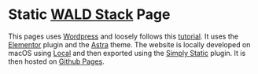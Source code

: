 # Static [WALD Stack] Page 

This pages uses [Wordpress] and loosely follows this [tutorial].
It uses the [Elementor] plugin and the [Astra] theme. The website is locally developed
on macOS using [Local] and then exported using the [Simply Static] plugin.
It is then hosted on [Github Pages]. 

[WALD Stack]:https://waldstack.org/
[Wordpress]: https://wordpress.org/
[tutorial]: https://www.youtube.com/watch?v=pCgF0EpQW3Q
[Elementor]: https://elementor.com/
[Astra]: https://wpastra.com/
[Local]: https://localwp.com/
[Simply Static]: https://wordpress.org/plugins/simply-static/
[Github Pages]: https://pages.github.com/
[form e-mail using Google Script]: https://github.com/dwyl/learn-to-send-email-via-google-script-html-no-server
[Code Snippets]: https://wordpress.org/plugins/code-snippets/
[Contact Form 7]: https://wordpress.org/plugins/contact-form-7/
[StackOverflow answer]: https://stackoverflow.com/questions/14177844/how-to-change-form-action-url-for-contact-form-7
[Formspree]: https://formspree.io/
[CF7 to any API]: https://wordpress.org/plugins/contact-form-to-any-api